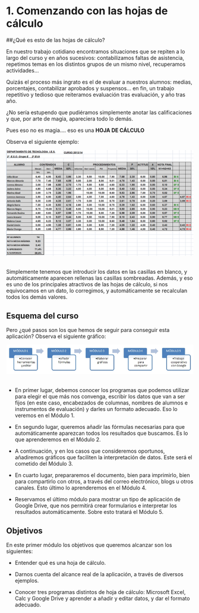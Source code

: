
# 1. Comenzando con las hojas de cálculo

##¿Qué es esto de las hojas de cálculo?

En nuestro trabajo cotidiano encontramos situaciones que se repiten a lo largo del curso y en años sucesivos: contabilizamos faltas de asistencia, repetimos temas en los distintos grupos de un mismo nivel, recuperamos actividades...

Quizás el proceso más ingrato es el de evaluar a nuestros alumnos: medias, porcentajes, contabilizar aprobados y suspensos... en fin, un trabajo repetitivo y tedioso que reiteramos evaluación tras evaluación, y año tras año.

¿No sería estupendo que pudiéramos simplemente anotar las calificaciones y que, por arte de magia, apareciera todo lo demás.

Pues eso no es magia.... eso es una **HOJA DE CÁLCULO**

Observa el siguiente ejemplo:

![1.01: Captura de pantalla propia. Ejemplo de hoja de evaluación](img/Captura_1.png) 

Simplemente tenemos que introducir los datos en las casillas en blanco, y automáticamente aparecen rellenas las casillas sombreadas. Además, y eso es uno de los principales atractivos de las hojas de cálculo, si nos equivocamos en un dato, lo corregimos, y automáticamente se recalculan todos los demás valores.

## Esquema del curso

Pero ¿qué pasos son los que hemos de seguir para conseguir esta aplicación? Observa el siguiente gráfico:

![1.02: Captura de pantalla propia. Esquema de introducción del curso](img/Captura_2.jpg) 

- En primer lugar, debemos conocer los programas que podemos utilizar para elegir el que más nos convenga, escribir los datos que van a ser fijos (en este caso, encabezados de columnas, nombres de alumnos e instrumentos de evaluación) y darles un formato adecuado. Eso lo veremos en el Módulo 1.

- En segundo lugar, queremos añadir las fórmulas necesarias para que automáticamente aparezcan todos los resultados que buscamos. Es lo que aprenderemos en el Módulo 2.

- A continuación, y en los casos que consideremos oportunos, añadiremos gráficos que faciliten la interpretación de datos. Este será el cometido del Módulo 3.

- En cuarto lugar, prepararemos el documento, bien para imprimirlo, bien para compartirlo con otros, a través del correo electrónico, blogs u otros canales. Esto último lo aprenderemos en el Módulo 4.

- Reservamos el último módulo para mostrar un tipo de aplicación de Google Drive, que nos permitirá crear formularios e interpretar los resultados automáticamente. Sobre esto tratará el Módulo 5.

## Objetivos

En este primer módulo los objetivos que queremos alcanzar son los siguientes:

- Entender qué es una hoja de cálculo.

- Darnos cuenta del alcance real de la aplicación, a través de diversos ejemplos.

- Conocer tres programas distintos de hoja de cálculo: Microsoft Excel, Calc y Google Drive y aprender a añadir y editar datos, y dar el formato adecuado.